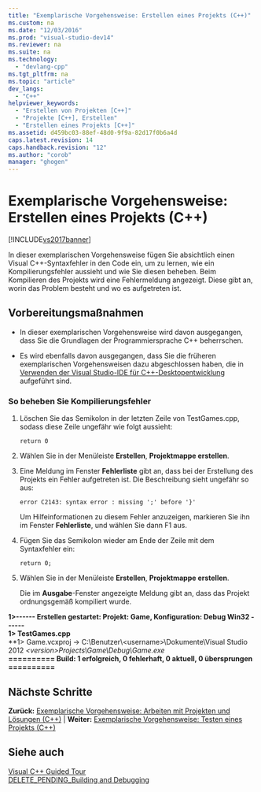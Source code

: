 ```yaml
---
title: "Exemplarische Vorgehensweise: Erstellen eines Projekts (C++)"
ms.custom: na
ms.date: "12/03/2016"
ms.prod: "visual-studio-dev14"
ms.reviewer: na
ms.suite: na
ms.technology: 
  - "devlang-cpp"
ms.tgt_pltfrm: na
ms.topic: "article"
dev_langs: 
  - "C++"
helpviewer_keywords: 
  - "Erstellen von Projekten [C++]"
  - "Projekte [C++], Erstellen"
  - "Erstellen eines Projekts [C++]"
ms.assetid: d459bc03-88ef-48d0-9f9a-82d17f0b6a4d
caps.latest.revision: 14
caps.handback.revision: "12"
ms.author: "corob"
manager: "ghogen"
---
```

# Exemplarische Vorgehensweise: Erstellen eines Projekts (C++)
[!INCLUDE[vs2017banner](../assembler/inline/includes/vs2017banner.md)]

In dieser exemplarischen Vorgehensweise fügen Sie absichtlich einen Visual C\+\+\-Syntaxfehler in den Code ein, um zu lernen, wie ein Kompilierungsfehler aussieht und wie Sie diesen beheben.  Beim Kompilieren des Projekts wird eine Fehlermeldung angezeigt. Diese gibt an, worin das Problem besteht und wo es aufgetreten ist.  
  
## Vorbereitungsmaßnahmen  
  
-   In dieser exemplarischen Vorgehensweise wird davon ausgegangen, dass Sie die Grundlagen der Programmiersprache C\+\+ beherrschen.  
  
-   Es wird ebenfalls davon ausgegangen, dass Sie die früheren exemplarischen Vorgehensweisen dazu abgeschlossen haben, die in [Verwenden der Visual Studio\-IDE für C\+\+\-Desktopentwicklung](../ide/using-the-visual-studio-ide-for-cpp-desktop-development.md) aufgeführt sind.  
  
### So beheben Sie Kompilierungsfehler  
  
1.  Löschen Sie das Semikolon in der letzten Zeile von TestGames.cpp, sodass diese Zeile ungefähr wie folgt aussieht:  
  
     `return 0`  
  
2.  Wählen Sie in der Menüleiste **Erstellen**, **Projektmappe erstellen**.  
  
3.  Eine Meldung im Fenster **Fehlerliste** gibt an, dass bei der Erstellung des Projekts ein Fehler aufgetreten ist.  Die Beschreibung sieht ungefähr so aus:  
  
     `error C2143: syntax error : missing ';' before '}'`  
  
     Um Hilfeinformationen zu diesem Fehler anzuzeigen, markieren Sie ihn im Fenster **Fehlerliste**, und wählen Sie dann F1 aus.  
  
4.  Fügen Sie das Semikolon wieder am Ende der Zeile mit dem Syntaxfehler ein:  
  
     `return 0;`  
  
5.  Wählen Sie in der Menüleiste **Erstellen**, **Projektmappe erstellen**.  
  
     Die im **Ausgabe**\-Fenster angezeigte Meldung gibt an, dass das Projekt ordnungsgemäß kompiliert wurde.  
  
  **1\>\-\-\-\-\-\- Erstellen gestartet: Projekt: Game, Konfiguration: Debug Win32 \-\-\-\-\-\-**  
**1\>  TestGames.cpp**  
**1\>  Game.vcxproj \-\> C:\\Benutzer\\\<username\>\\Dokumente\\Visual Studio 2012 *\<version\>*Projects\\Game\\Debug\\Game.exe**  
**\=\=\=\=\=\=\=\=\=\= Build: 1 erfolgreich, 0 fehlerhaft, 0 aktuell, 0 übersprungen \=\=\=\=\=\=\=\=\=\=**  
  
## Nächste Schritte  
 **Zurück:** [Exemplarische Vorgehensweise: Arbeiten mit Projekten und Lösungen \(C\+\+\)](../ide/walkthrough-working-with-projects-and-solutions-cpp.md) &#124; **Weiter:** [Exemplarische Vorgehensweise: Testen eines Projekts \(C\+\+\)](../ide/walkthrough-testing-a-project-cpp.md)  
  
## Siehe auch  
 [Visual C\+\+ Guided Tour](assetId:///499cb66f-7df1-45d6-8b6b-33d94fd1f17c)   
 [DELETE\_PENDING\_Building and Debugging](assetId:///9f6ba537-5ea0-46fb-b6ba-b63d657d84f1)